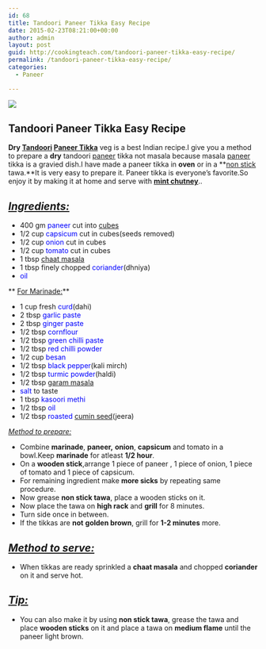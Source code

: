 ```yaml
---
id: 68
title: Tandoori Paneer Tikka Easy Recipe
date: 2015-02-23T08:21:00+00:00
author: admin
layout: post
guid: http://cookingteach.com/tandoori-paneer-tikka-easy-recipe/
permalink: /tandoori-paneer-tikka-easy-recipe/
categories:
  - Paneer

---
```


[![](http://3.bp.blogspot.com/-E8XtwTNlEAE/VOrUs4GJtxI/AAAAAAAAAGE/3I11SDCVeok/s1600/4.JPG)](http://3.bp.blogspot.com/-E8XtwTNlEAE/VOrUs4GJtxI/AAAAAAAAAGE/3I11SDCVeok/s1600/4.JPG)

## Tandoori Paneer Tikka Easy Recipe

**Dry [Tandoori](http://en.wikipedia.org/wiki/Tandoor "Tandoor") [Paneer Tikka](http://en.wikipedia.org/wiki/Paneer_tikka "Paneer tikka")** veg is a best Indian recipe.I give you a method to prepare a **dry** tandoori [paneer](http://en.wikipedia.org/wiki/Paneer "Paneer") tikka not masala because masala [paneer](http://en.wikipedia.org/wiki/Paneer "Paneer") tikka is a gravied dish.I have made a paneer tikka in **oven** or in a **[non stick](http://en.wikipedia.org/wiki/Non-stick_surface "Non-stick surface") tawa.**It is very easy to prepare it. Paneer tikka is everyone’s favorite.So enjoy it by making it at home and serve with **[mint chutney](http://en.wikipedia.org/wiki/Chutney "Chutney")**..

## _<u>Ingredients:</u>_

*   400 gm <span style="color: blue;">paneer</span> cut into [cubes](http://en.wikipedia.org/wiki/Cube "Cube")
*   1/2 cup <span style="color: blue;">capsicum</span> cut in cubes(seeds removed)
*   1/2 cup <span style="color: blue;">onion</span> cut in cubes
*   1/2 cup <span style="color: blue;">tomato</span> cut in cubes
*   1 tbsp <span style="color: blue;">[chaat masala](http://en.wikipedia.org/wiki/Chaat_masala "Chaat masala")</span>
*   1 tbsp finely chopped <span style="color: blue;">coriander</span>(dhniya)
*   <span style="color: blue;">oil</span>

** <u>For [Marinade](http://en.wikipedia.org/wiki/Marination "Marination"):</u>**

*   1 cup fresh <span style="color: blue;">curd</span>(dahi)
*   2 tbsp <span style="color: blue;">garlic paste</span>
*   2 tbsp <span style="color: blue;">ginger paste</span>
*   1/2 tbsp <span style="color: blue;">cornflour</span>
*   1/2 tbsp <span style="color: blue;">green chilli paste</span>
*   1/2 tbsp <span style="color: blue;">red chilli powder</span>
*   1/2 cup <span style="color: blue;">besan</span>
*   1/2 tbsp <span style="color: blue;">black pepper</span>(kali mirch)
*   1/2 tbsp <span style="color: blue;">turmic powder</span>(haldi)
*   1/2 tbsp <span style="color: blue;">[garam masala](http://en.wikipedia.org/wiki/Garam_masala "Garam masala")</span>
*   <span style="color: blue;">salt</span> to taste
*   1 tbsp <span style="color: blue;">kasoori methi</span>
*   1/2 tbsp <span style="color: blue;">oil</span>
*   1/2 tbsp <span style="color: blue;">roasted</span> <span style="color: blue;">[cumin seed](http://en.wikipedia.org/wiki/Cumin "Cumin")</span>(jeera)

_<u>Method to prepare:</u>_

*   Combine **marinade**, **paneer,** **onion**, **capsicum** and tomato in a bowl.Keep **marinade** for atleast **1/2 hour**.
*   On a **wooden stick**,arrange 1 piece of paneer , 1 piece of onion, 1 piece of tomato and 1 piece of capsicum.
*   For remaining ingredient make **more sicks** by repeating same procedure.
*   Now grease **non stick tawa**, place a wooden sticks on it.
*   Now place the tawa on **high rack** and **grill** for 8 minutes.
*   Turn side once in between.
*   If the tikkas are **not** **golden brown**, grill for **1-2 minutes** more.

## _<u>Method to serve:</u>_

*   When tikkas are ready sprinkled a **chaat masala** and chopped **coriander** on it and serve hot.

## _<u>Tip:</u>_

*   You can also make it by using **non stick tawa**, grease the tawa and place **wooden sticks** on it and place a tawa on **medium flame** until the paneer light brown.
